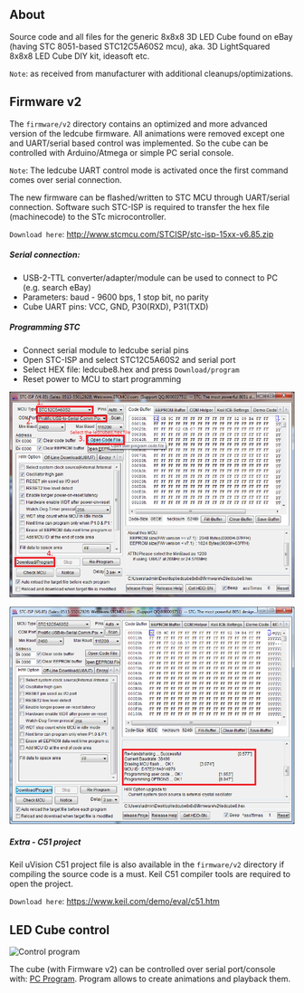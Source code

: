 About
---------
Source code and all files for the generic 8x8x8 3D LED Cube found on eBay 
(having STC 8051-based STC12C5A60S2 mcu), aka. 3D LightSquared 8x8x8 LED Cube DIY kit, ideasoft etc.

`Note`: as received from manufacturer with additional cleanups/optimizations.

Firmware v2
---------
The `firmware/v2` directory contains an optimized and more advanced version of the ledcube firmware.
All animations were removed except one and UART/serial based control was implemented. 
So the cube can be controlled with Arduino/Atmega or simple PC serial console.

`Note`: The ledcube UART control mode is activated once the first command comes over serial connection.

The new firmware can be flashed/written to STC MCU through UART/serial connection. 
Software such STC-ISP is required to transfer the hex file (machinecode) to the STc microcontroller. 

`Download here`: http://www.stcmcu.com/STCISP/stc-isp-15xx-v6.85.zip

##### Serial connection: 
* USB-2-TTL converter/adapter/module can be used to connect to PC (e.g. search eBay)
* Parameters: baud - 9600 bps, 1 stop bit, no parity
* Cube UART pins: VCC, GND, P30(RXD), P31(TXD)

##### Programming STC
* Connect serial module to ledcube serial pins
* Open STC-ISP and select STC12C5A60S2 and serial port
* Select HEX file: ledcube8.hex and press `Download/program`
* Reset power to MCU to start programming

![Alt text](/help/howto_stc.png "Programming the STC mcu")

![Alt text](/help/programming_ok.png "Programming successful")

##### Extra - C51 project
Keil uVision C51 project file is also available in the `firmware/v2` directory if compiling the source code is a must.
Keil C51 compiler tools are required to open the project.

`Download here`: https://www.keil.com/demo/eval/c51.htm

LED Cube control
---------
![Control program](https://raw.githubusercontent.com/tomazas/DotMatrixJava/master/help/program_view.png)

The cube (with Firmware v2) can be controlled over serial port/console with: [PC Program](https://github.com/tomazas/DotMatrixJava). Program allows to create animations and playback them.


